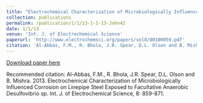 ```yaml
---
title: "Electrochemical Characterization of Microbiologically Influenced Corrosion on Linepipe Steel Exposed to Facultative Anaerobic Desulfovibrio sp."
collection: publications
permalink: /publication/1/1/13-1-1-13-John42
date: 1/1/13
venue: 'Int. J. of Electrochemical Science'
paperurl: 'http://www.electrochemsci.org/papers/vol8/80100859.pdf'
citation: 'Al-Abbas, F.M., R. Bhola, J.R. Spear, D.L. Olson and B. Mishra.  2013.  Electrochemical Characterization of Microbiologically Influenced Corrosion on Linepipe Steel Exposed to Facultative Anaerobic Desulfovibrio sp.  Int. J. of Electrochemical Science, 8: 859-871.'
---
```


<a href='http://www.electrochemsci.org/papers/vol8/80100859.pdf'>Download paper here</a>

Recommended citation: Al-Abbas, F.M., R. Bhola, J.R. Spear, D.L. Olson and B. Mishra.  2013.  Electrochemical Characterization of Microbiologically Influenced Corrosion on Linepipe Steel Exposed to Facultative Anaerobic Desulfovibrio sp.  Int. J. of Electrochemical Science, 8: 859-871.